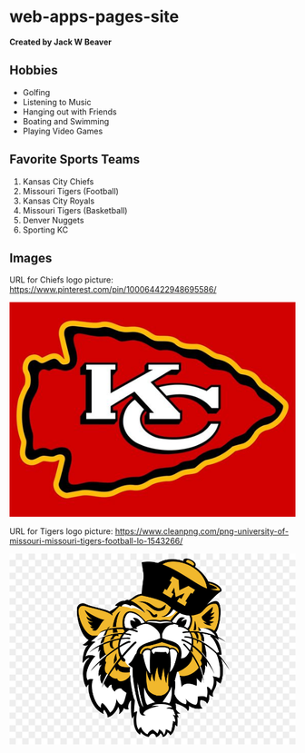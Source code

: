 # web-apps-pages-site
**Created by Jack W Beaver**

## Hobbies
* Golfing
* Listening to Music
* Hanging out with Friends
* Boating and Swimming
* Playing Video Games

## Favorite Sports Teams
1. Kansas City Chiefs
2. Missouri Tigers (Football)
3. Kansas City Royals
4. Missouri Tigers (Basketball)
5. Denver Nuggets
6. Sporting KC

## Images
URL for Chiefs logo picture: https://www.pinterest.com/pin/100064422948695586/

![Chiefs](Chiefs.jpg)

URL for Tigers logo picture: https://www.cleanpng.com/png-university-of-missouri-missouri-tigers-football-lo-1543266/

![Tigers](Tigers.jpg)
